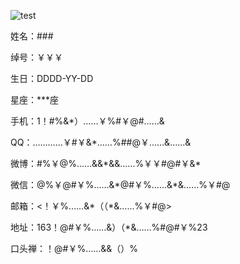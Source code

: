 ![test](https://t1.picb.cc/uploads/2020/06/24/tcWPz0.png)
                                        
姓名：###           

绰号：￥￥￥           

生日：DDDD-YY-DD				

星座：\*\*\*座         

手机：1！\#%&\*）……￥%#￥@#……&       


QQ：…………￥#￥&\*……%\#\#@￥……&……& 			

微博：#%￥@%……&&\*&&……%￥￥#@\#￥&\*				

微信：@%￥@\#￥%……&\*@#￥%……&\*&……%￥\#@

邮箱：<！￥%……&\*（（*&……%￥#@>        

地址：163！@#￥%……&）（\*&……%\#@\#￥%23

口头禅：！@#￥%……&&（）%
